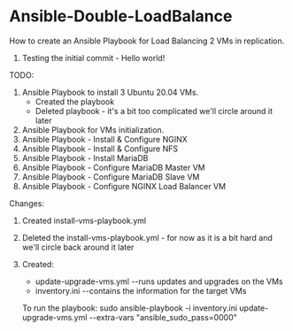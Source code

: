 # Ansible-Double-LoadBalance
How to create an Ansible Playbook for Load Balancing 2 VMs in replication.

1. Testing the initial commit - Hello world!

TODO:

1. Ansible Playbook to install 3 Ubuntu 20.04 VMs.
    + Created the playbook
    - Deleted playbook - it's a bit too complicated we'll circle around it later
2. Ansible Playbook for VMs initialization.
3. Ansible Playbook - Install & Configure NGINX
4. Ansible Playbook - Install & Configure NFS
5. Ansible Playbook - Install MariaDB
6. Ansible Playbook - Configure MariaDB Master VM
7. Ansible Playbook - Configure MariaDB Slave VM
8. Ansible Playbook - Configure NGINX Load Balancer VM

Changes:
1. Created install-vms-playbook.yml
2. Deleted the install-vms-playbook.yml - for now as it is a bit hard and we'll circle back around it later
3. Created:
    + update-upgrade-vms.yml --runs updates and upgrades on the VMs
    + inventory.ini --contains the information for the target VMs

    To run the playbook: 
    sudo ansible-playbook -i inventory.ini update-upgrade-vms.yml --extra-vars "ansible_sudo_pass=0000"

